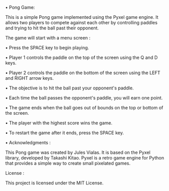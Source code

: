 • Pong Game:

  This is a simple Pong game implemented using the Pyxel game engine. It allows two players to compete against each other by controlling paddles and trying to hit the ball past their opponent.

The game will start with a menu screen :

  • Press the SPACE key to begin playing.

  • Player 1 controls the paddle on the top of the screen using the Q and D keys.

  • Player 2 controls the paddle on the bottom of the screen using the LEFT and RIGHT arrow keys.
  
  • The objective is to hit the ball past your opponent's paddle.

  • Each time the ball passes the opponent's paddle, you will earn one point.

  • The game ends when the ball goes out of bounds on the top or bottom of the screen.

  • The player with the highest score wins the game.

  • To restart the game after it ends, press the SPACE key.


• Acknowledgments :

  This Pong game was created by Jules Vialas. It is based on the Pyxel library, developed by Takashi Kitao. Pyxel is a retro game engine for Python that provides a simple way to create small pixelated games.

License :

  This project is licensed under the MIT License.
